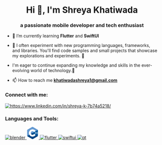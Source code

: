 <!-- ### Hello, I'm Shreya Khatiwada💅🏼
a passionate developer and tech enthusiast working on mobile application 

<!--
**shreyakhatiwada/shreyakhatiwada** is a ✨ _special_ ✨ repository because its `README.md` (this file) appears on your GitHub profile.

Here are some ideas to get you started:
-->
<!--
🌱I'm currently learing python and blender  
🌷 I often experiment with new programming languages, frameworks, and libraries. You'll find code samples and small projects that showcase my explorations and experiments. 🌷
I'm eager to continue expanding my knowledge and skills in the ever-evolving world of technology.📝 --->
<h1 align="center">Hi 👋, I'm Shreya Khatiwada</h1>
<h3 align="center">a passionate mobile developer and tech enthusiast</h3>

- 🌱 I’m currently learning **Flutter** and **SwiftUI**
- 🌷 I often experiment with new programming languages, frameworks, and libraries. You'll find code samples and small projects that showcase my explorations and experiments. 🌷
- I'm eager to continue expanding my knowledge and skills in the ever-evolving world of technology.📝

- 📫 How to reach me **khatiwadashreya1@gmail.com**

<h3 align="left">Connect with me:</h3>
<p align="left">
<a href="https://linkedin.com/in/shreya-k-7b74a5218/" target="blank"><img align="center" src="https://raw.githubusercontent.com/rahuldkjain/github-profile-readme-generator/master/src/images/icons/Social/linked-in-alt.svg" alt="https://www.linkedin.com/in/shreya-k-7b74a5218/" height="30" width="40" /></a>
</p>

<h3 align="left">Languages and Tools:</h3>
<p align="left"> <a href="https://www.blender.org/" target="_blank" rel="noreferrer"> <img src="https://download.blender.org/branding/community/blender_community_badge_white.svg" alt="blender" width="40" height="40"/> </a> <a href="https://www.w3schools.com/cpp/" target="_blank" rel="noreferrer"> <img src="https://raw.githubusercontent.com/devicons/devicon/master/icons/cplusplus/cplusplus-original.svg" alt="cplusplus" width="40" height="40"/> </a> <a href="https://flutter.dev" target="_blank" rel="noreferrer"> <img src="https://www.vectorlogo.zone/logos/flutterio/flutterio-icon.svg" alt="flutter" width="40" height="40"/> </a> <a href="https://developer.apple.com/xcode/swiftui/" target="_blank" rel="noreferrer"> 
        <img src="https://developer.apple.com/assets/elements/icons/swiftui/swiftui-96x96_2x.png" alt="swiftui" width="40" height="40"/> 
    </a>  <a href="https://www.qt.io/" target="_blank" rel="noreferrer"> <img src="https://upload.wikimedia.org/wikipedia/commons/0/0b/Qt_logo_2016.svg" alt="qt" width="40" height="40"/> </a>  </p>



